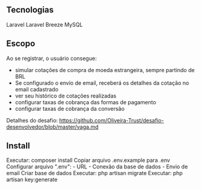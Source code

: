 ## Tecnologias
Laravel
Laravel Breeze 
MySQL

## Escopo
Ao se registrar, o usuário consegue:
- simular cotações de compra de moeda estrangeira, sempre partindo de BRL
- Se configurado o envio de email, receberá os detalhes da cotação no email cadastrado
- ver seu histórico de cotações realizadas
- configurar taxas de cobrança das formas de pagamento
- configurar taxas de cobrança da conversão

Detalhes do desafio:
https://github.com/Oliveira-Trust/desafio-desenvolvedor/blob/master/vaga.md

## Install
Executar: composer install
Copiar arquivo .env.example para .env
Configurar arquivo ".env":
	- URL 
	- Conexão da base de dados
	- Envio de email
Criar base de dados
Executar: php artisan migrate
Executar: php artisan key:generate

